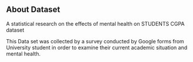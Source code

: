 ## About Dataset

A statistical research on the effects of mental health on STUDENTS CGPA dataset

This Data set was collected by a survey conducted by Google forms from University student in order to examine their current academic situation and mental health.